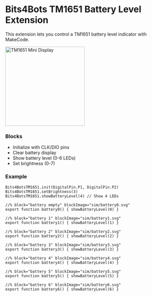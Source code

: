 # Bits4Bots TM1651 Battery Level Extension

This extension lets you control a TM1651 battery level indicator with MakeCode.

<img width="250" height="250" alt="TM1651 Mini Display" src="https://github.com/user-attachments/assets/737cf978-5861-4d35-ab06-cee06a23224e" />


### Blocks
- Initialize with CLK/DIO pins
- Clear battery display
- Show battery level (0-6 LEDs)
- Set brightness (0-7)

### Example
```blocks
Bits4BotsTM1651.init(DigitalPin.P1, DigitalPin.P2)
Bits4BotsTM1651.setBrightness(3)
Bits4BotsTM1651.showBatteryLevel(4) // Show 4 LEDs
```

    //% block="battery empty" blockImage="sim/battery0.svg"
    export function battery0() { showBatteryLevel(0) }

    //% block="battery 1" blockImage="sim/battery1.svg"
    export function battery1() { showBatteryLevel(1) }

    //% block="battery 2" blockImage="sim/battery2.svg"
    export function battery2() { showBatteryLevel(2) }

    //% block="battery 3" blockImage="sim/battery3.svg"
    export function battery3() { showBatteryLevel(3) }

    //% block="battery 4" blockImage="sim/battery4.svg"
    export function battery4() { showBatteryLevel(4) }

    //% block="battery 5" blockImage="sim/battery5.svg"
    export function battery5() { showBatteryLevel(5) }

    //% block="battery 6" blockImage="sim/battery6.svg"
    export function battery6() { showBatteryLevel(6) }
